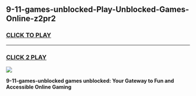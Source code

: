 
## 9-11-games-unblocked-Play-Unblocked-Games-Online-z2pr2
<h3>
<a href="https://premium76.site?title=9-11-games-unblocked&ref=24A">CLICK TO PLAY</a></h3>
<hr>

<h3>
<a href="https://premium76.site?title=9-11-games-unblocked&ref=24A">CLICK 2 PLAY</a>
  
</h3>

<a href="https://premium76.site?title=9-11-games-unblocked&ref=24A"><img src="https://clearcache.store/games.png"></a>


**9-11-games-unblocked games unblocked: Your Gateway to Fun and Accessible Online Gaming**
